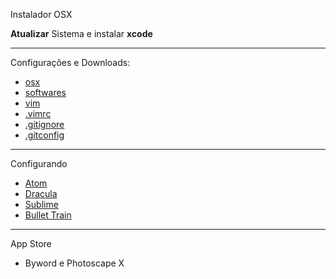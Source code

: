 Instalador OSX

**Atualizar** Sistema e instalar **xcode**

---

Configurações e Downloads:
- [osx](https://raw.githubusercontent.com/sergiokopplin/dotfiles/master/catho.sh)
- [softwares](https://raw.githubusercontent.com/sergiokopplin/dotfiles/master/softwares.sh)
- [vim](https://raw.githubusercontent.com/sergiokopplin/dotfiles/master/vim.sh)
- [.vimrc](https://raw.githubusercontent.com/sergiokopplin/dotfiles/master/.vimrc.sh)
- [.gitignore](https://raw.githubusercontent.com/sergiokopplin/dotfiles/master/.gitignore.sh)
- [.gitconfig](https://raw.githubusercontent.com/sergiokopplin/dotfiles/master/.gitconfig.sh)

---

Configurando

- [Atom](https://gist.github.com/sergiokopplin/896adec9fa1e1930d556)
- [Dracula](https://github.com/zenorocha/dracula-theme)
- [Sublime](https://gist.github.com/sergiokopplin/f393ac99fdb2d123e9f6)
- [Bullet Train](https://github.com/caiogondim/bullet-train-oh-my-zsh-theme)

---

App Store

- Byword e Photoscape X
